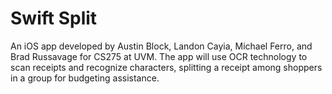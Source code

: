 # Swift Split

An iOS app developed by Austin Block, Landon Cayia, Michael Ferro, and Brad Russavage for CS275 at UVM. The app will use OCR technology to scan receipts and recognize characters, splitting a receipt among shoppers in a group for budgeting assistance.